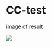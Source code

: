 # CC-test
[image of result](https://user-images.githubusercontent.com/84755221/119505625-b9d31400-bd9f-11eb-8044-c746a402e9bf.png)

<img src="./![result](https://user-images.githubusercontent.com/84755221/119506332-66ad9100-bda0-11eb-9c84-874ad35e8741.png)
">
